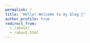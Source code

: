 ```yaml
---
permalink: /
title: "Hello! Welcome to my blog 👋"
author_profile: true
redirect_from: 
  - /about/
  - /about.html
---
```



